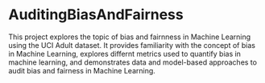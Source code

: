 # AuditingBiasAndFairness

This project explores the topic of bias and fairnness in Machine Learning using the UCI Adult dataset. It provides familiarity with the concept of bias in Machine Learning, explores differnt metrics used to quantify bias in machine learning, and demonstrates data and model-based approaches to audit bias and fairness in Machine Learning.
